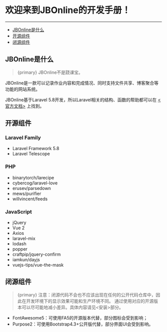 # 欢迎来到JBOnline的开发手册！

---

- [JBOnline是什么](#what-is-jb-online)
- [开源组件](#open-source)
- [闭源组件](#private-source)

<a name="what-is-jb-online"></a>
## JBOnline是什么

> {primary} JBOnline不是跷课宝。

JBOnline是一款可以记录作业内容和完成情况、同时支持文件共享、博客聚合等功能的网站系统。

JBOnline基于Laravel 5.8开发，所以Laravel相关的结构、函数的帮助都可以在 [<官方文档>](https://laravel.com/docs/5.8) 上找到。

<a name="open-source"></a>
## 开源组件

### Laravel Family

- Laravel Framework 5.8
- Laravel Telescope

### PHP

- binarytorch/larecipe
- cybercog/laravel-love
- erusev/parsedown
- mews/purifier
- willvincent/feeds

### JavaScript

- jQuery
- Vue 2
- Axios
- laravel-mix
- lodash
- popper
- craftpip/jquery-confirm
- iamkun/dayjs
- vuejs-tips/vue-the-mask

<a name="private-source"></a>
## 闭源组件

> {primary} 注意：闭源代码不会也不应该出现在任何的公开代码仓库中，因此在开发环境下的显示效果可能和生产环境不同。
> 通过使用对应的开源版本可以尽可能地减小差异。具体内容请见<安装>部分。

- FontAwesome5：可使用FA5的开源版本代替，部分图标会受到影响；
- Purpose2：可使用Bootstrap4.3+公开版代替，部分界面UI会受到影响。